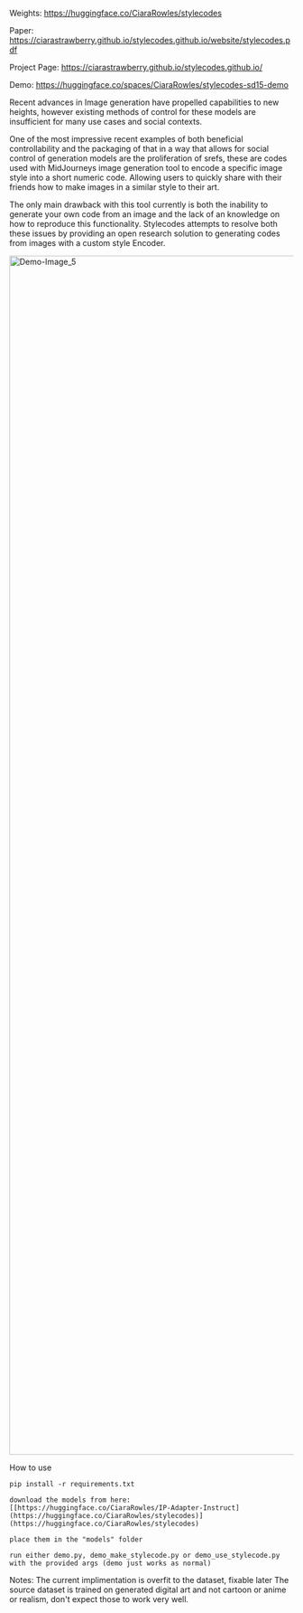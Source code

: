 Weights: https://huggingface.co/CiaraRowles/stylecodes

Paper: https://ciarastrawberry.github.io/stylecodes.github.io/website/stylecodes.pdf

Project Page: https://ciarastrawberry.github.io/stylecodes.github.io/

Demo: https://huggingface.co/spaces/CiaraRowles/stylecodes-sd15-demo

Recent advances in Image generation have propelled capabilities to new heights, however existing methods of control for these models are insufficient for many use cases and social contexts.

One of the most impressive recent examples of both beneficial controllability and the packaging of that in a way that allows for social control of generation models are the proliferation of srefs, these are codes used with MidJourneys image generation tool to encode a specific image style into a short numeric code. Allowing users to quickly share with their friends how to make images in a similar style to their art.

The only main drawback with this tool currently is both the inability to generate your own code from an image and the lack of an knowledge on how to reproduce this functionality. Stylecodes attempts to resolve both these issues by providing an open research solution to generating codes from images with a custom style Encoder.


<img width="2122" alt="Demo-Image_5" src="https://github.com/user-attachments/assets/a3cbb51a-3730-4a70-9edc-c0696c129f0f">


How to use

```
pip install -r requirements.txt

download the models from here: [[https://huggingface.co/CiaraRowles/IP-Adapter-Instruct](https://huggingface.co/CiaraRowles/stylecodes)](https://huggingface.co/CiaraRowles/stylecodes)

place them in the "models" folder

run either demo.py, demo_make_stylecode.py or demo_use_stylecode.py with the provided args (demo just works as normal)

```

Notes:
The current implimentation is overfit to the dataset, fixable later
The source dataset is trained on generated digital art and not cartoon or anime or realism, don't expect those to work very well.

